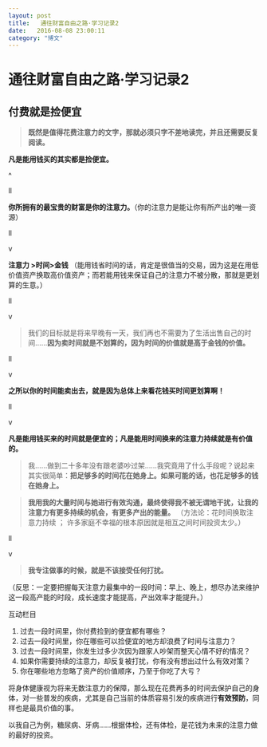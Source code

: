 ```yaml
---
layout: post
title:   通往财富自由之路·学习记录2
date:   2016-08-08 23:00:11
category: "博文"
---
```

# 通往财富自由之路·学习记录2

## 付费就是捡便宜





> **既然是值得花费注意力的文字，那就必须只字不差地读完，并且还需要反复阅读。**





**凡是能用钱买的其实都是捡便宜。**

^

ll

**你所拥有的最宝贵的财富是你的注意力。**（你的注意力是能让你有所产出的唯一资源）

ll

v

**注意力 >时间>金钱**  （能用钱省时间的话，肯定是很值当的交易，因为这是在用低价值资产换取高价值资产；而若能用钱来保证自己的注意力不被分散，那就是更划算的生意。）

ll

v

> 我们的目标就是将来早晚有一天，我们再也不需要为了生活出售自己的时间……**因为卖时间就是不划算的，因为时间的价值就是高于金钱的价值。**

ll

v

**之所以你的时间能卖出去，就是因为总体上来看花钱买时间更划算啊！**

ll

v

**凡是能用钱买来的时间就是便宜的；凡是能用时间换来的注意力持续就是有价值的。**








> 我……做到二十多年没有跟老婆吵过架……我究竟用了什么手段呢？说起来其实很简单：**把足够多的时间花在她身上。如果可能的话，也花足够多的钱在她身上。**



>  **我用我的大量时间与她进行有效沟通，最终使得我不被无谓地干扰，让我的注意力有更多持续的机会，有更多产出的能量。**  （方法论：花时间换取注意力持续  ；  许多家庭不幸福的根本原因就是相互之间时间投资太少。）

ll

v

> **我专注做事的时候，就是不该接受任何打扰。**

（反思：一定要把握每天注意力最集中的一段时间：早上、晚上，想尽办法来维护这一段高产能的时段，成长速度才能提高，产出效率才能提升。）









互动栏目

1. 过去一段时间里，你付费捡到的便宜都有哪些？
2. 过去一段时间里，你在哪些可以捡便宜的地方却浪费了时间与注意力？
3. 过去一段时间里，你发生过多少次因为跟家人吵架而整天心情不好的情况？
4. 如果你需要持续的注意力，却反复被打扰，你有没有想出过什么有效对策？
5. 你在哪些地方忽略了资产的价值顺序，乃至于你吃了大亏？





将身体健康视为将来无数注意力的保障，那么现在花费再多的时间去保护自己的身体，对一些普发的疾病，尤其是自己当前的体质容易引发的疾病进行**有效预防**，同样也是最具价值的事。

以我自己为例，糖尿病、牙病……根据体检，还有体检，是花钱为未来的注意力做的最好的投资。







